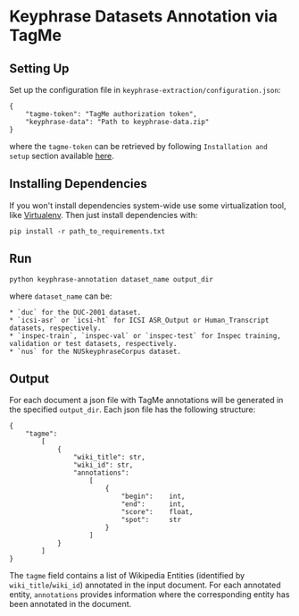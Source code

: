 Keyphrase Datasets Annotation via TagMe
=======================================

Setting Up
----------

Set up the configuration file in `keyphrase-extraction/configuration.json`:

	{
		"tagme-token": "TagMe authorization token",
		"keyphrase-data": "Path to keyphrase-data.zip"
	}

where the `tagme-token` can be retrieved by following `Installation and setup` section available [here](https://github.com/marcocor/tagme-python).



Installing Dependencies
-----------------------

If you won't install dependencies system-wide use some virtualization tool, like [Virtualenv](https://virtualenv.pypa.io/en/stable/). Then just install dependencies with:

	pip install -r path_to_requirements.txt


Run
----

	python keyphrase-annotation dataset_name output_dir

where `dataset_name` can be:

	* `duc` for the DUC-2001 dataset.
	* `icsi-asr` or `icsi-ht` for ICSI ASR_Output or Human_Transcript datasets, respectively.
	* `inspec-train`, `inspec-val` or `inspec-test` for Inspec training, validation or test datasets, respectively.
	* `nus` for the NUSkeyphraseCorpus dataset.


Output
------

For each document a json file with TagMe annotations will be generated  in the specified `output_dir`. Each json file has the following structure:

	{
		"tagme":
			[
				{
	                "wiki_title": str,
	                "wiki_id": str,
	                "annotations":
	                    [
	                        {
	                            "begin":    int,
	                            "end":      int,
	                            "score":    float,
	                            "spot":     str
	                        }
	                    ]
	            }
	        ]
	}

The `tagme` field contains a list of Wikipedia Entities (identified by `wiki_title`/`wiki_id`) annotated in the input document. For each annotated entity, `annotations` provides information where the corresponding entity has been annotated in the document.


